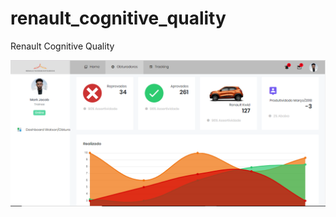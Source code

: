 # renault_cognitive_quality
Renault Cognitive Quality

![alt text](https://github.com/gianimanenti/renault_cognitive_quality/blob/master/renault_cognitive_quality.PNG)
